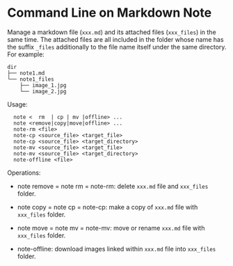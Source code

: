 Command Line on Markdown Note
==============================

Manage a markdown file (`xxx.md`) and its attached files (`xxx_files`) in the same time.
The attached files are all included in the folder whose name has the suffix `_files` 
additionally to the file name itself under the same directory. For example:
```
dir
├── note1.md
└── note1_files
    ├── image_1.jpg
    └── image_2.jpg
```

Usage:
```
  note <  rm  | cp | mv |offline> ...
  note <remove|copy|move|offline> ...
  note-rm <file>
  note-cp <source_file> <target_file>
  note-cp <source_file> <target_directory>
  note-mv <source_file> <target_file>
  note-mv <source_file> <target_directory>
  note-offline <file>
```

Operations:

*  note remove  = note rm =  note-rm: 
          delete `xxx.md` file and `xxx_files` folder.

* note copy    = note cp =  note-cp: 
         make a copy of `xxx.md` file with `xxx_files` folder.

* note move    = note mv =  note-mv: 
         move or rename `xxx.md` file with `xxx_files` folder.

* note-offline: 
         download images linked within `xxx.md` file into `xxx_files` folder.